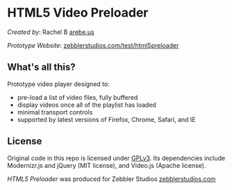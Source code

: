 HTML5 Video Preloader
======================

*Created by*: Rachel B [arebe.us](http://arebe.us)

*Prototype Website*: [zebblerstudios.com/test/html5preloader](http://zebblerstudios.com/test/html5preloader)

What's all this?
----------------

Prototype video player designed to:

* pre-load a list of video files, fully buffered
* display videos once all of the playlist has loaded
* minimal transport controls
* supported by latest versions of Firefox, Chrome, Safari, and IE

License
-------
Original code in this repo is licensed under [GPLv3](https://www.gnu.org/licenses/gpl-3.0.html). Its dependencies include Modernizr.js and jQuery (MIT license), and Video.js (Apache license).

*HTML5 Preloader* was produced for Zebbler Studios [zebblerstudios.com](http://zebblerstudios.com/)